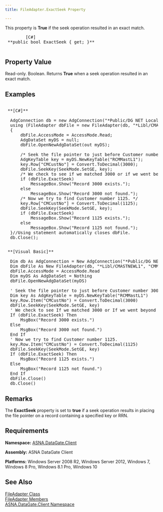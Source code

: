 ```yaml
---
title: FileAdapter.ExactSeek Property

---
```


This property is **True** if the seek operation resulted in an exact match.
<pre class="syntax">
        <span class="lang">[C#]</span>
 **public bool ExactSeek { get; }** 
      </pre>


## Property Value

Read-only. Boolean. Returns **True** when a seek operation resulted in an exact match. 
## Examples

<pre class="OH_CodeSnippetContainerCode">
        <span class="lang">
 **[C#]** 
        </span>
  AdgConnection db = new AdgConnection("*Public/DG NET Local");
  using (FileAdapter dbFile = new FileAdapter(db, "*Libl/CMASTNEWL1", "CMMASTERL1"))
  {
      dbFile.AccessMode = AccessMode.Read;
      AdgDataSet myDS = null;
      dbFile.OpenNewAdgDataSet(out myDS);

      /* Seek the file pointer to just before Customer number 3000. */
      AdgKeyTable key = myDS.NewKeyTable("RCMMastL1");
      key.Row["CMCustNo"] = Convert.ToDecimal(3000);
      dbFile.SeekKey(SeekMode.SetGE, key);
      /* We check to see if we matched 3000 or if we went beyond it. */
      if (dbFile.ExactSeek)
          MessageBox.Show("Record 3000 exists.");
      else
          MessageBox.Show("Record 3000 not found.");
      /* Now we try to find Customer number 1125. */
      key.Row["CMCustNo"] = Convert.ToDecimal(1125);
      dbFile.SeekKey(SeekMode.SetGE, key);
      if (dbFile.ExactSeek)
          MessageBox.Show("Record 1125 exists.");
      else
          MessageBox.Show("Record 1125 not found.");
  }//Using statement automatically closes dbFile.
  db.Close();</pre>
<pre class="OH_CodeSnippetContainerCode">
        <span class="lang">
 **[Visual Basic]** 
        </span>
  Dim db As AdgConnection = New AdgConnection("*Public/DG NET Local")
  Dim dbFile As New FileAdapter(db, "*Libl/CMASTNEWL1", "CMMASTERL1")
  dbFile.AccessMode = AccessMode.Read
  Dim myDS As AdgDataSet = Nothing
  dbFile.OpenNewAdgDataSet(myDS)

  ' Seek the file pointer to just before Customer number 3000. 
  Dim key As AdgKeyTable = myDS.NewKeyTable("RCMMastL1")
  key.Row.Item("CMCustNo") = Convert.ToDecimal(3000)
  dbFile.SeekKey(SeekMode.SetGE, key)
  ' We check to see If we matched 3000 or If we went beyond it. 
  If (dbFile.ExactSeek) Then
      MsgBox("Record 3000 exists.")
  Else
      MsgBox("Record 3000 not found.")
  End If
  ' Now we try to find Customer number 1125. 
  key.Row.Item("CMCustNo") = Convert.ToDecimal(1125)
  dbFile.SeekKey(SeekMode.SetGE, key)
  If (dbFile.ExactSeek) Then
      MsgBox("Record 1125 exists.")
  Else
      MsgBox("Record 1125 not found.")
  End If
  dbFile.Close()
  db.Close()</pre>

## Remarks

The <span> **ExactSeek** </span> property is set to **true** if a seek operation results in placing the file pointer on a record containing a specified key or RRN. 
## Requirements

**Namespace:** [ASNA.DataGate.Client](datagate-client-namespace.html) 

**Assembly:** ASNA DataGate Client

**Platforms:** Windows Server 2008 R2, Windows Server 2012, Windows 7, Windows 8 Pro, Windows 8.1 Pro, Windows 10
## See Also


[FileAdapter Class](file-adapter-class.html)
      <br />
[FileAdapter Members](file-adapter-members.html)
      <br />
[ASNA.DataGate.Client Namespace](datagate-client-namespace.html)  

